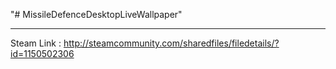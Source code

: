 "# MissileDefenceDesktopLiveWallpaper" <hr />
Steam Link : http://steamcommunity.com/sharedfiles/filedetails/?id=1150502306
